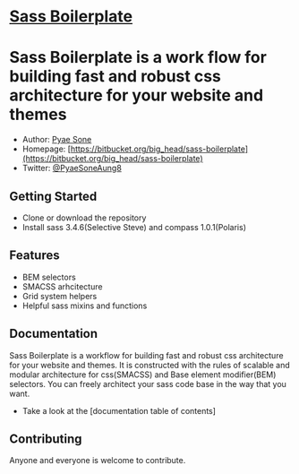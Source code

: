 # [Sass Boilerplate](https://bitbucket.org/big_head/sass-boilerplate)
# Sass Boilerplate is a work flow for building fast and robust css architecture for your website and themes
* Author: [Pyae Sone](https://github.com/pyaesone)
* Homepage: [https://bitbucket.org/big_head/sass-boilerplate](https://bitbucket.org/big_head/sass-boilerplate)
* Twitter: [@PyaeSoneAung8](http://twitter.com/PyaeSoneAung8)

## Getting Started
* Clone or download the repository
* Install sass 3.4.6(Selective Steve) and compass 1.0.1(Polaris)

## Features
* BEM selectors 
* SMACSS arhcitecture
* Grid system helpers
* Helpful sass mixins and functions

## Documentation
Sass Boilerplate is a workflow for building fast and robust css architecture for your website and themes. It is constructed with the rules of scalable and modular architecture for css(SMACSS) and Base element modifier(BEM) selectors. You can freely architect your sass code base in the way that you want.
* Take a look at the [documentation table of contents]

## Contributing
Anyone and everyone is welcome to contribute.